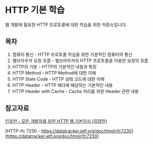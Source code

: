 # HTTP 기본 학습

웹 개발에 필요한 HTTP 프로토콜에 대한 학습을 위한 저장소입니다.

## 목차
1. 컴퓨터 통신 - HTTP 프로토콜 학습을 위한 기본적인 컴퓨터의 통신
2. 웹브라우저 요청 흐름 - 웹브라우저의 HTTP 프로토콜을 이용한 요청의 흐름
3. HTTP의 기본 - HTTP의 기본적인 내용과 특징
4. HTTP Method - HTTP Method에 대한 이해
5. HTTP State Code - HTTP 상태 코드에 대한 이해
6. HTTP Header - HTTP 헤더에 해당하는 기본적인 내용
7. HTTP Header with Cache - Cache 처리를 위한 Header 관련 내용


## 참고자료
[인프런 - 모든 개발자를 위한 HTTP 웹 기본지식 (김영한)](https://www.inflearn.com/course/http-%EC%9B%B9-%EB%84%A4%ED%8A%B8%EC%9B%8C%ED%81%AC)

[HTTP rfc 7230 - https://datatracker.ietf.org/doc/html/rfc7230](https://datatracker.ietf.org/doc/html/rfc7230)
